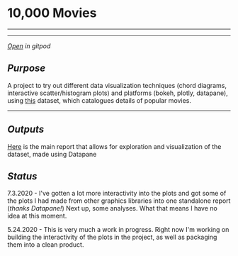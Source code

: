 # 10,000 Movies

---

---
[*Open*](https://gitpod.io/#https://github.com/ryancahildebrandt/movies) *in gitpod*
## *Purpose*

A project to try out different data visualization techniques (chord diagrams, interactive scatter/histogram plots) and platforms (bokeh, plotly, datapane), using [this](https://www.kaggle.com/isaactaylorofficial/imdb-10000-most-voted-feature-films-041118) dataset, which catalogues details of popular movies.

---

## *Outputs*

[Here](https://datapane.com/ryancahildebrandt/reports/movies_dashboard_3496f91c/?accesstoken=6fc213dd792558aaf55ff7884e81b2bd34fd3d02) is the main report that allows for exploration and visualization of the dataset, made using Datapane

## *Status*

7.3.2020 - I've gotten a lot more interactivity into the plots and got some of the plots I had made from other graphics libraries into one standalone report (*thanks Datapane!*) Next up, some analyses. What that means I have no idea at this moment.

5.24.2020 - This is very much a work in progress. Right now I'm working on building the interactivity of the plots in the project, as well as packaging them into a clean product.
